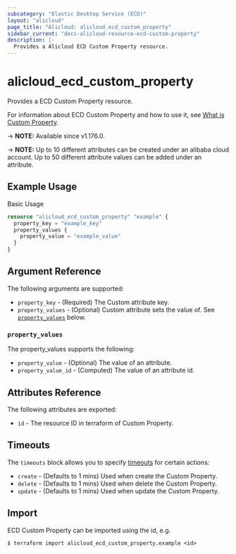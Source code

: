 ```yaml
---
subcategory: "Elastic Desktop Service (ECD)"
layout: "alicloud"
page_title: "Alicloud: alicloud_ecd_custom_property"
sidebar_current: "docs-alicloud-resource-ecd-custom-property"
description: |-
  Provides a Alicloud ECD Custom Property resource.
---
```


# alicloud_ecd_custom_property

Provides a ECD Custom Property resource.

For information about ECD Custom Property and how to use it, see [What is Custom Property](https://www.alibabacloud.com/help/en/wuying-workspace/developer-reference/api-eds-user-2021-03-08-createproperty-desktop).

-> **NOTE:** Available since v1.176.0.

-> **NOTE:** Up to 10 different attributes can be created under an alibaba cloud account. Up to 50 different attribute values can be added under an attribute.

## Example Usage

Basic Usage

```terraform
resource "alicloud_ecd_custom_property" "example" {
  property_key = "example_key"
  property_values {
    property_value = "example_value"
  }
}
```

## Argument Reference

The following arguments are supported:

* `property_key` - (Required) The Custom attribute key.
* `property_values` - (Optional) Custom attribute sets the value of. See [`property_values`](#property_values) below.

### `property_values`

The property_values supports the following: 

* `property_value` - (Optional) The value of an attribute.
* `property_value_id` - (Computed) The value of an attribute id.

## Attributes Reference

The following attributes are exported:

* `id` - The resource ID in terraform of Custom Property.

## Timeouts

The `timeouts` block allows you to specify [timeouts](https://www.terraform.io/docs/configuration-0-11/resources.html#timeouts) for certain actions:

* `create` - (Defaults to 1 mins) Used when create the Custom Property.
* `delete` - (Defaults to 1 mins) Used when delete the Custom Property.
* `update` - (Defaults to 1 mins) Used when update the Custom Property.



## Import

ECD Custom Property can be imported using the id, e.g.

```shell
$ terraform import alicloud_ecd_custom_property.example <id>
```
